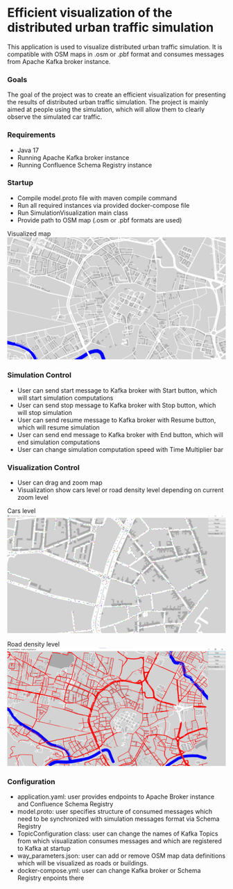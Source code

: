# Efficient visualization of the distributed urban traffic simulation
This application is used to visualize distributed urban traffic simulation. It is compatible with OSM maps in .osm or .pbf format and 
consumes messages from Apache Kafka broker instance.

### Goals
The goal of the project was to create an efficient visualization for presenting the results of distributed urban traffic simulation. 
The project is mainly aimed at people using the simulation, which will allow them to clearly observe the simulated car traffic.

### Requirements
- Java 17
- Running Apache Kafka broker instance
- Running Confluence Schema Registry instance

### Startup
- Compile model.proto file with maven compile command
- Run all required instances via provided docker-compose file
- Run SimulationVisualization main class
- Provide path to OSM map (.osm or .pbf formats are used)

Visualized map
![Alt text](img/cracow_map.PNG?raw=true "Map")


### Simulation Control
- User can send start message to Kafka broker with Start button, which will start simulation computations
- User can send stop message to Kafka broker with Stop button, which will stop simulation
- User can send resume message to Kafka broker with Resume button, which will resume simulation
- User can send end message to Kafka broker with End button, which will end simulation computations
- User can change simulation computation speed with Time Multiplier bar

### Visualization Control
- User can drag and zoom map
- Visualization show cars level or road density level depending on current zoom level

Cars level
![Alt text](img/map_cars.png?raw=true "Cars level")

Road density level
![Alt text](img/map_density.jpg?raw=true "Road density level")

### Configuration
- application.yaml: user provides endpoints to Apache Broker instance and Confluence Schema Registry
- model.proto: user specifies structure of consumed messages which need to be synchronized with simulation messages format via Schema Registry
- TopicConfiguration class: user can change the names of Kafka Topics from which visualization consumes messages and which are registered to Kafka at startup
- way_parameters.json: user can add or remove OSM map data definitions which will be visualized as roads or buildings.
- docker-compose.yml: user can change Kafka broker or Schema Registry enpoints there
